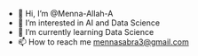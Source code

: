 - 👋 Hi, I’m @Menna-Allah-A
- 👀 I’m interested in AI and Data Science  
- 🌱 I’m currently learning Data Science
- 📫 How to reach me mennasabra3@gmail.com


